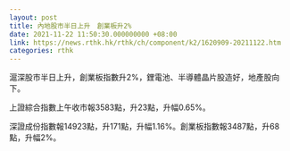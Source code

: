```yaml
---
layout: post
title: 內地股市半日上升　創業板升2%
date: 2021-11-22 11:50:30.000000000 +08:00
link: https://news.rthk.hk/rthk/ch/component/k2/1620909-20211122.htm
categories: rthk
---
```


滬深股市半日上升，創業板指數升2%，鋰電池、半導體晶片股造好，地產股向下。

上證綜合指數上午收市報3583點，升23點，升幅0.65%。

深證成份指數報14923點，升171點，升幅1.16%。創業板指數報3487點，升68點，升幅2%。
